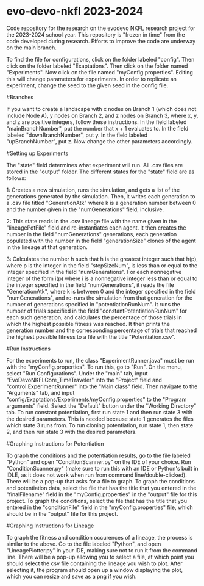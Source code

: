 # evo-devo-nkfl 2023-2024
Code repository for the research on the evodevo NKFL research project for the 2023-2024 school year. This repository is "frozen in time" from the code developed during research. Efforts to improve the code are underway on the main branch.

To find the file for configurations, click on the folder labeled "config". Then click on the folder labeled "Exaptations". Then click on the folder named "Experiments". Now click on the file named "myConfig.properties". Editing this will change parameters for experiments.
In order to replicate an experiment, change the seed to the given seed in the config file. 

#Branches

If you want to create a landscape with x nodes on Branch 1 (which does not include Node A), y nodes on Branch 2, and z nodes on Branch 3, where x, y, and z are positive integers, follow these instructions.
In the field labeled "mainBranchNumber", put the number that x + 1 evaluates to. In the field labeled "downBranchNumber", put y. In the field labeled "upBranchNumber", put z.
Now change the other parameters accordingly. 

#Setting up Experiments

The "state" field determines what experiment will run. All .csv files are stored in the "output" folder. The different states for the "state" field are as follows:

1: Creates a new simulation, runs the simulation, and gets a list of the generations generated by the simulation. Then, it writes each generation to a .csv file titled "GenerationAtk" where k is a generation number between 0 and the number given in the "numGenerations" field, inclusive.

2: This state reads in the .csv lineage file with the name given in the "lineagePotFile" field and re-instantiates each agent. It then creates the number in the field "numGenerations" generations, each generation populated with the number in the field "generationSize" clones of the agent in the lineage at that generation.

3: Calculates the number h such that h is the greatest integer such that h(p), where p is the integer in the field "stepSizeNum", is less than or equal to the integer specified in the field "numGenerations". For each nonnegative integer of the form i(p) where i is a nonnegative integer
less than or equal to the integer specified in the field "numGenerations", it reads the file "GenerationAtk", where k is between 0 and the integer specified in the field "numGenerations", and re-runs the simulation from that generation for the number of generations specified in "potentiationRunNum". It runs the number of trials specified in the field "constantPotentiationRunNum" for each such generation, and calculates the percentage of those
trials in which the highest possible fitness was reached. It then prints the generation number and the corresponding percentage of trials that reached the highest possible fitness to a file with the title "Potentiation.csv".

#Run Instructions

For the experiments to run, the class "ExperimentRunner.java" must be run with the "myConfig.properties". To run this, go to "Run". On the menu, select "Run Configurations". Under the "main" tab, input "EvoDevoNKFLCore_TimeTraveler" into the "Project" field and "control.ExperimentRunner" into the
"Main class" field. Then navigate to the "Arguments" tab, and input "config/Exaptations/Experiments/myConfig.properties" to the "Program arguments" field. Select the "Default" button under the "Working Directory" tab. To run constant potentiation, first run state 1 and then run state 3 with the desired parameters. This is needed because state 1 generates the files which state 3 runs from. To run cloning potentiation, run state 1, then state 2, and then run state 3 with the desired parameters.

#Graphing Instructions for Potentiation

To graph the conditions and the potentiation results, go to the file labeled "Python" and open "ConditionScanner.py" on the IDE of your choice. Run "ConditionScanner.py" (make sure to run this with an IDE or Python's built in IDLE, as it does not work when run from command line/double-clicked). There will be a pop-up that asks for a file to graph. To graph the conditions and potentiation data, select the file that has the title that you entered in the "finalFilename" field in the "myConfig.properties" in the "output" file for this project. To graph the conditions, select the file that has the title that you entered in the "conditionFile" field in the "myConfig.properties" file, which should be in the "output" file for this project.

#Graphing Instructions for Lineage

To graph the fitness and condition occurences of a lineage, the process is similar to the above. Go to the file labeled "Python", and open "LineagePlotter.py" in your IDE, making sure not to run it from the command line. There will be a pop-up allowing you to select a file, at which point you should select the csv file containing the lineage you wish to plot. After selecting it, the program should open up a window displaying the plot, which you can resize and save as a png if you wish.
